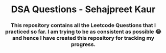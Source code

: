 <h1 align="center">DSA Questions - Sehajpreet Kaur</h1>
<h3 align="center">This repository contains all the Leetcode Questions that I practiced so far. I am trying to be as consistent as possible 😂 and hence I have created this repository for tracking my progress.</h3>

